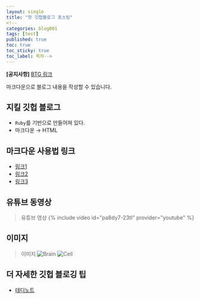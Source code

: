 ```yaml
---
layout: single
title: "첫 깃헙블로그 포스팅"
<!--
categories: blog001
tags: [test]
published: true
toc: true
toc_sticky: true
toc_label: 목차-->
---
```

<!-- description: "test01"
headline: "test01-headline"
comments: true
 -->
**[공지사항]** [BTG 링크](https://sites.google.com/view/brain-theory-group-pknu)

마크다운으로 블로그 내용을 작성할 수 있습니다. 


## 지킬 깃헙 블로그 

- `Ruby`를 기반으로 만들어져 있다.
- 마크다운 $\rightarrow$ HTML

## 마크다운 사용법 링크

- [링크1](https://heropy.blog/2017/09/30/markdown/)
- [링크2](https://gist.github.com/ihoneymon/652be052a0727ad59601)
- [링크3](https://inpa.tistory.com/entry/MarkDown-%F0%9F%93%9A-%EB%A7%88%ED%81%AC%EB%8B%A4%EC%9A%B4-%EB%AC%B8%EB%B2%95-%F0%9F%92%AF-%EC%A0%95%EB%A6%AC)


## 유튜브 동영상

> 유튜브 영상
{% include video id="pa8dy7-23tI" provider="youtube" %}


## 이미지 

> 이미지
![Brain]({{site.url}}/images/2021-03-01-image1.png)
![Cell]({{site.url}}/images/2021-03-01-image2.png)

## 더 자세한 깃헙 블로깅 팁
- [테디노트](https://youtube.com/playlist?list=PLIMb_GuNnFwfMm3alTSOmDK4AnpdG7USY)


